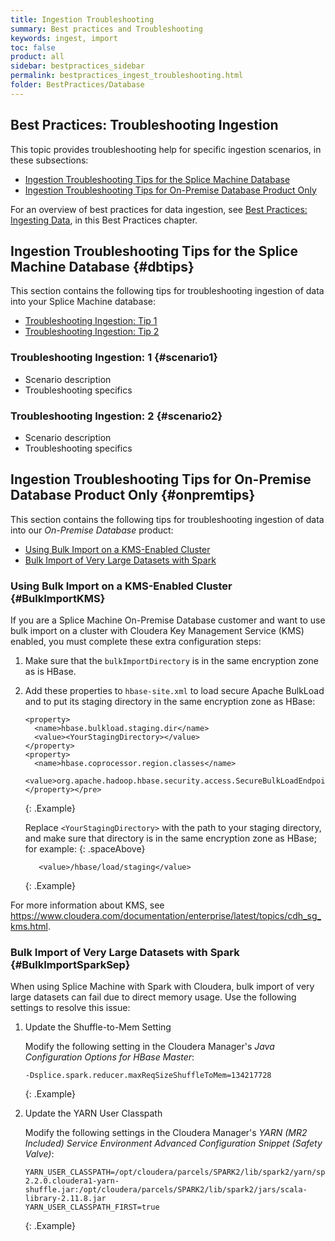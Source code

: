 ```yaml
---
title: Ingestion Troubleshooting
summary: Best practices and Troubleshooting
keywords: ingest, import
toc: false
product: all
sidebar: bestpractices_sidebar
permalink: bestpractices_ingest_troubleshooting.html
folder: BestPractices/Database
---
```

<section>
<div class="TopicContent" data-swiftype-index="true" markdown="1">

# ﻿Best Practices: Troubleshooting Ingestion

This topic provides troubleshooting help for specific ingestion scenarios, in these subsections:

* [Ingestion Troubleshooting Tips for the Splice Machine Database](#dbtips)
* [Ingestion Troubleshooting Tips for On-Premise Database Product Only](#dbtips)

For an overview of best practices for data ingestion, see [Best Practices: Ingesting Data](bestpractices_ingest_overview.html), in this Best Practices chapter.

## Ingestion Troubleshooting Tips for the Splice Machine Database  {#dbtips}
This section contains the following tips for troubleshooting ingestion of data into your Splice Machine database:

* [Troubleshooting Ingestion: Tip 1](#scenario1)
* [Troubleshooting Ingestion: Tip 2](#scenario2)

### Troubleshooting Ingestion: 1  {#scenario1}

* Scenario description
* Troubleshooting specifics


### Troubleshooting Ingestion: 2  {#scenario2}

* Scenario description
* Troubleshooting specifics


## Ingestion Troubleshooting Tips for On-Premise Database Product Only  {#onpremtips}
This section contains the following tips for troubleshooting ingestion of  data into our *On-Premise Database* product:

* [Using Bulk Import on a KMS-Enabled Cluster](#BulkImportKMS)
* [Bulk Import of Very Large Datasets with Spark](#BulkImportSparkSep)

### Using Bulk Import on a KMS-Enabled Cluster {#BulkImportKMS}

If you are a Splice Machine On-Premise Database customer and want to use bulk import on a cluster with Cloudera Key Management Service (KMS) enabled, you must complete these extra configuration steps:

1.  Make sure that the `bulkImportDirectory` is in the same encryption zone as is HBase.
2.  Add these properties to `hbase-site.xml` to load secure Apache BulkLoad and to put its staging directory in the same encryption zone as HBase:

    ```
    <property>
      <name>hbase.bulkload.staging.dir</name>
      <value><YourStagingDirectory></value>
    </property>
    <property>
      <name>hbase.coprocessor.region.classes</name>
      <value>org.apache.hadoop.hbase.security.access.SecureBulkLoadEndpoint</value>
    </property></pre>
    ```
    {: .Example}

    Replace ```<YourStagingDirectory>``` with the path to your staging directory, and make sure that directory is in the same encryption zone as HBase; for example:
    {: .spaceAbove}

    ```
       <value>/hbase/load/staging</value>
    ```
    {: .Example}

For more information about KMS, see <a href="https://www.cloudera.com/documentation/enterprise/latest/topics/cdh_sg_kms.html" target="_blank">https://www.cloudera.com/documentation/enterprise/latest/topics/cdh_sg_kms.html</a>.

### Bulk Import of Very Large Datasets with Spark  {#BulkImportSparkSep}

When using Splice Machine with Spark with Cloudera, bulk import of very large datasets can fail due to direct memory usage. Use the following settings to resolve this issue:

1.  Update the Shuffle-to-Mem Setting

    Modify the following setting in the Cloudera Manager's *Java Configuration Options for HBase Master*:

    ```
    -Dsplice.spark.reducer.maxReqSizeShuffleToMem=134217728
    ```
    {: .Example}

2.  Update the YARN User Classpath

    Modify the following settings in the Cloudera Manager's *YARN (MR2 Included) Service Environment Advanced Configuration Snippet (Safety Valve)*:

    ```
    YARN_USER_CLASSPATH=/opt/cloudera/parcels/SPARK2/lib/spark2/yarn/spark-2.2.0.cloudera1-yarn-shuffle.jar:/opt/cloudera/parcels/SPARK2/lib/spark2/jars/scala-library-2.11.8.jar
    YARN_USER_CLASSPATH_FIRST=true
    ```
    {: .Example}

</div>
</section>

